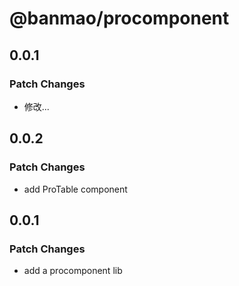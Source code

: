 # @banmao/procomponent

## 0.0.1

### Patch Changes

- 修改...

## 0.0.2

### Patch Changes

- add ProTable component

## 0.0.1

### Patch Changes

- add a procomponent lib
